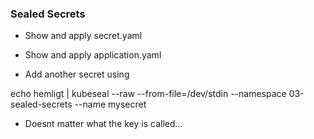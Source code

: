 ### Sealed Secrets

- Show and apply secret.yaml
- Show and apply application.yaml

- Add another secret using 

echo hemligt | kubeseal --raw --from-file=/dev/stdin --namespace 03-sealed-secrets --name mysecret

- Doesnt matter what the key is called... 